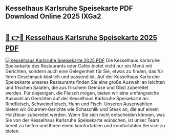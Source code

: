 ## Kesselhaus Karlsruhe Speisekarte PDF Download Online 2025 IXGa2

# <h2><a href="http://gc68z8f.nevu.top/?p=Kesselhaus+Karlsruhe+Speisekarte">🔗 👉🔴 Kesselhaus Karlsruhe Speisekarte 2025 PDF</a></h2>

[![Kesselhaus Karlsruhe Speisekarte 2025 PDF](https://i.imgur.com/dBaPXMq.png)](http://gc68z8f.nevu.top/?p=Kesselhaus+Karlsruhe+Speisekarte)
Die Kesselhaus Karlsruhe Speisekarte des Restaurants oder Cafés bietet nicht nur ein Menü mit Gerichten, sondern auch eine Gelegenheit für Sie, etwas zu finden, das für Ihren Geschmack köstlich und passend ist. Auf der Kesselhaus Karlsruhe Speisekarte unseres Restaurants finden Sie eine große Auswahl an leichten und frischen Salaten, die aus frischem Gemüse und Obst zubereitet werden. Für diejenigen, die Fleisch mögen, bieten wir eine umfangreiche Auswahl an Gerichten auf der Kesselhaus Karlsruhe Speisekarte an: Rindfleisch, Schweinefleisch, Huhn und Fisch. Unseren Auserwählten bieten wir Gourmet-Gerichte wie Schaschlik und Steak an, die auf einem Holzfeuer zubereitet werden. Wenn Sie sich nicht entscheiden können, was Sie von der Kesselhaus Karlsruhe Speisekarte wünschen, ist unser Team bereit zu helfen und Ihnen einen komfortablen und komfortablen Service zu bieten.
